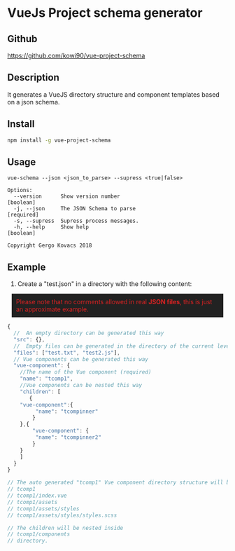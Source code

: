 # VueJs Project schema generator

## Github

https://github.com/kowi90/vue-project-schema
## Description
It generates a VueJS directory structure and component templates based on a json schema.

## Install
```bash
npm install -g vue-project-schema
```
## Usage
```
vue-schema --json <json_to_parse> --supress <true|false>

Options:
  --version      Show version number                                   [boolean]
  -j, --json     The JSON Schema to parse                             [required]
  -s, --supress  Supress process messages.
  -h, --help     Show help                                             [boolean]

Copyright Gergo Kovacs 2018

```
## Example
1. Create a "test.json" in a directory with the following content:
<div style="color:#dd2222;background-color:#222;margin:10px;padding:10px;">    
Please note that no comments allowed in real <b>JSON files</b>, this is just an approximate example.
</div>

```javascript
{
  //  An empty directory can be generated this way
  "src": {},
  //  Empty files can be generated in the directory of the current level
  "files": ["test.txt", "test2.js"],
  // Vue components can be generated this way
  "vue-component": {
    //The name of the Vue component (required)
    "name": "tcomp1",
    //Vue components can be nested this way
    "children": [
       {
	"vue-component":{
         "name": "tcompinner"
      	}
	},{
      	"vue-component": {
         "name": "tcompinner2"
      	}
	}
    ]
  }
}

// The auto generated "tcomp1" Vue component directory structure will be:
// tcomp1
// tcomp1/index.vue
// tcomp1/assets
// tcomp1/assets/styles
// tcomp1/assets/styles/styles.scss

// The children will be nested inside
// tcomp1/components
// directory.

```